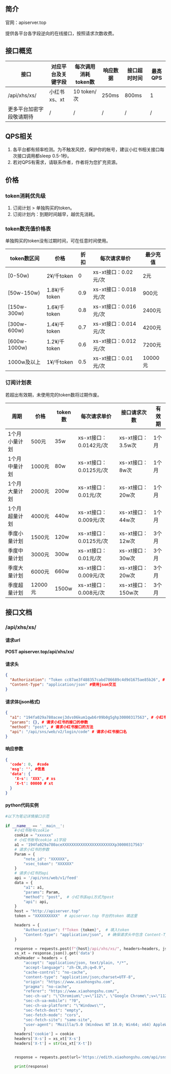 ## 简介

官网：apiserver.top

提供各平台各字段逆向的在线接口，按照请求次数收费。

## 接口概览

| 接口                     | 对应平台及关键字段 | 每次调用消耗token数 | 响应数据 | 接口超时时间 | 最高QPS |
| ------------------------ | ------------------ | ------------------- | -------- | ------------ | ------- |
| /api/xhs/xs/             | 小红书 xs、xt      | 10 token/次         | 250ms    | 800ms        | 1       |
| 更多平台加密字段敬请期待 | /                  | /                   | /        | /            | /       |

## QPS相关

1. 各平台都有频率检测。为不触发风控，保护你的帐号，建议小红书相关接口每次接口调用都sleep 0.5-1秒。
2. 若对QPS有需求，请联系作者，作者将为您扩充资源。

## 价格

### token消耗优先级

1. 订阅计划 > 单独购买的token。
2. 订阅计划内：到期时间越早，越优先消耗。

### token数充值价格表

单独购买的token没有过期时间，可在任意时间使用。

| token数区间  | 价格         | 折扣 | 每次请求单价          | 最少充值 |
| ------------ | ------------ | ---- | --------------------- | -------- |
| [0-50w)      | 2¥/千token   | 0    | xs-xt接口：0.02元/次  | 2元      |
| [50w-150w)   | 1.8¥/千token | 0.9  | xs-xt接口：0.018元/次 | 900元    |
| [150w-300w)  | 1.6¥/千token | 0.8  | xs-xt接口：0.016元/次 | 2400元   |
| [300w-600w)  | 1.4¥/千token | 0.7  | xs-xt接口：0.014元/次 | 4200元   |
| [600w-1000w) | 1.2¥/千token | 0.6  | xs-xt接口：0.012元/次 | 7200元   |
| 1000w及以上  | 1¥/千token   | 0.5  | xs-xt接口：0.01元/次  | 10000元  |



### 订阅计划表

若超出有效期，未使用完的token数将过期作废。

| 周期          | 价格    | token数 | 每次请求单价           | 接口请求次数      | 有效期 |
| ------------- | ------- | ------- | ---------------------- | ----------------- | ------ |
| 1个月小量计划 | 500元   | 35w     | xs-xt接口：0.0142元/次 | xs-xt接口：3.5w次 | 1个月  |
| 1个月中量计划 | 1000元  | 80w     | xs-xt接口：0.0125元/次 | xs-xt接口：8w次   | 1个月  |
| 1个月大量计划 | 2000元  | 200w    | xs-xt接口：0.01元/次   | xs-xt接口：20w次  | 1个月  |
| 1个月超量计划 | 4000元  | 440w    | xs-xt接口：0.009元/次  | xs-xt接口：44w次  | 1个月  |
| 季度小量计划  | 1500元  | 120w    | xs-xt接口：0.0125元/次 | xs-xt接口：12w次  | 3个月  |
| 季度中量计划  | 3000元  | 300w    | xs-xt接口：0.01元/次   | xs-xt接口：30w次  | 3个月  |
| 季度大量计划  | 6000元  | 660w    | xs-xt接口：0.009元/次  | xs-xt接口：20w次  | 3个月  |
| 季度超量计划  | 12000元 | 1500w   | xs-xt接口：0.008元/次  | xs-xt接口：150w次 | 3个月  |



## 接口文档

### /api/xhs/xs/

#### 请求url

**POST apiserver.top/api/xhs/xs/**

#### 请求头

```json
{
  "Authorization": "Token cc87ae3f488357cabd786689c4d9d1675ae85b26", # token用于标识帐号，从官网'我的'中获取。
  "Content-Type": "application/json" #使用json交互
}
```

#### 请求体(json格式)

```json
{
  "a1": "194fa029a780aceej3dvs06kum1qwb6r09b0g5ghp30000317563", # 小红书帐号cookie中的a1字段
  "params": {}, # 请求小红书的接口的参数
  "method": "post", # 请求小红书接口的方法
  "api": "/api/sns/web/v2/login/code" # 请求小红书接口名
}
```

#### 响应参数

```json
{
  'code': 0,  #code
  'msg': '', #信息
  'data': {
    'X-s': 'XXX', # xs 
    'X-t': 00000 # xt
  }
}

```

#### python代码实例

```python
#以下为笔记详情接口示范
 
if __name__ == '__main__':
    #小红书帐号cookie
    cookie = "xxxxxx"
    # 小红书账号cookie a1字段
    a1 = '194fa029a780aceXXXXXXXXXXXXXXXXXXXXXXXp30000317563'
    # 请求小红书的参数
    Param = {
        "note_id": "XXXXXX",
        "xsec_token": "XXXXXX"
    }
    # 请求小红书的api
    api = '/api/sns/web/v1/feed'
    data = {
        "a1": a1,
        "params": Param,
        "method": "post",  # 小红书该api方式为post
        "api": api,
    }
    host = "http://apiserver.top"
    token = "XXXXXXXXXX"  # apiserver.top 平台的token 填这里

    headers = {
        "Authorization": f"Token {token}",  # 填入token
        "Content-Type": "application/json",  # 确保请求头中包含 Content-Type
    }

    response = requests.post(f"{host}/api/xhs/xs/", headers=headers, json=data, )
    xs_xt = response.json().get('data')
    xhsHeader = headers = {
        "accept": "application/json, text/plain, */*",
        "accept-language": "zh-CN,zh;q=0.9",
        "cache-control": "no-cache",
        "content-type": "application/json;charset=UTF-8",
        "origin": "https://www.xiaohongshu.com",
        "pragma": "no-cache",
        "referer": "https://www.xiaohongshu.com/",
        "sec-ch-ua": "\"Chromium\";v=\"112\", \"Google Chrome\";v=\"112\", \"Not:A-Brand\";v=\"99\"",
        "sec-ch-ua-mobile": "?0",
        "sec-ch-ua-platform": "\"Windows\"",
        "sec-fetch-dest": "empty",
        "sec-fetch-mode": "cors",
        "sec-fetch-site": "same-site",
        "user-agent": "Mozilla/5.0 (Windows NT 10.0; Win64; x64) AppleWebKit/537.36 (KHTML, like Gecko) Chrome/112.0.0.0 Safari/537.36",
        }
    headers['cookie'] = cookie
    headers['X-s'] = xs_xt['X-s']
    headers['X-t'] = str(xs_xt['X-t'])


    response = requests.post(url='https://edith.xiaohongshu.com/api/sns/web/v1/feed', data=data,headers=headers)

    print(response)
```


